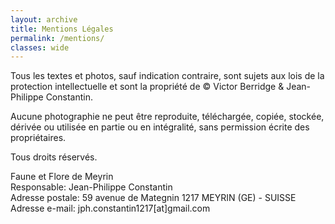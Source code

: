 ```yaml
---
layout: archive
title: Mentions Légales
permalink: /mentions/
classes: wide
---
```


Tous les textes et photos, sauf indication contraire, sont sujets aux lois de la protection intellectuelle et 
sont la propriété de © Victor Berridge & Jean-Philippe Constantin.

Aucune photographie ne peut être reproduite, téléchargée, copiée, stockée, dérivée ou utilisée en partie ou en intégralité, sans permission écrite des propriétaires.

Tous droits réservés.

Faune et Flore de Meyrin<br>
Responsable: Jean-Philippe Constantin<br>
Adresse postale: 59 avenue de Mategnin 1217 MEYRIN (GE) - SUISSE<br>
Adresse e-mail: jph.constantin1217[at]gmail.com<br>
